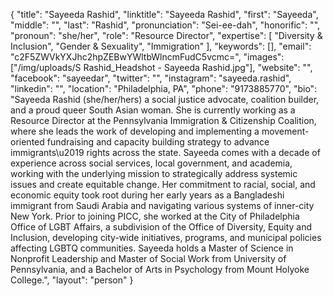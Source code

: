 {
  "title": "Sayeeda Rashid",
  "linktitle": "Sayeeda Rashid",
  "first": "Sayeeda",
  "middle": "",
  "last": "Rashid",
  "pronunciation": "Sei-ee-dah",
  "honorific": "",
  "pronoun": "she/her",
  "role": "Resource Director",
  "expertise": [
    "Diversity & Inclusion",
    "Gender & Sexuality",
    "Immigration"
  ],
  "keywords": [],
  "email": "c2F5ZWVkYXJhc2hpZEBwYWltbWlncmFudC5vcmc=",
  "images": ["/img/uploads/S Rashid_Headshot - Sayeeda Rashid.jpg"],
  "website": "",
  "facebook": "sayeedar",
  "twitter": "",
  "instagram": "sayeeda.rashid",
  "linkedin": "",
  "location": "Philadelphia, PA",
  "phone": "9173885770",
  "bio": "Sayeeda Rashid (she/her/hers) a social justice advocate, coalition builder, and a proud queer South Asian woman. She is currently working as a Resource Director at the Pennsylvania Immigration & Citizenship Coalition, where she leads the work of developing and implementing a movement-oriented fundraising and capacity building strategy to advance immigrants\u2019 rights across the state. Sayeeda comes with a decade of experience across social services, local government, and academia, working with the underlying mission to strategically address systemic issues and create equitable change. Her commitment to racial, social, and economic equity took root during her early years as a Bangladeshi immigrant from Saudi Arabia and navigating various systems of inner-city New York. Prior to joining PICC, she worked at the City of Philadelphia Office of LGBT Affairs, a subdivision of the Office of Diversity, Equity and Inclusion, developing city-wide initiatives, programs, and municipal policies affecting LGBTQ communities. Sayeeda holds a Master of Science in Nonprofit Leadership and Master of Social Work from University of Pennsylvania, and a Bachelor of Arts in Psychology from Mount Holyoke College.",
  "layout": "person"
}

